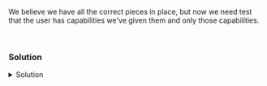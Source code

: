 We believe we have all the correct pieces in place, but now we need test that the user has capabilities we've given them and only those capabilities.

<br>

### Solution
<details>
<summary>Solution</summary>
Create user to test ssh is running in the environment.

```plain
useradd -m jailed
```{{exec}}

```plain
passwd jailed
```{{exec}}

Set password to something easy like 12345678

Jail your user and perform a curl test

```plain
chroot /var/chroot
```{{exec}}

```plain
curl www.google.com
```{{exec}}

Does this work? Why or why not? Can you curl to yahoo.com? Check your /etc/hosts and /var/chroot/etc/hosts to see why that is. Do you get DNS resolution in the jail as we set it up?

Exit the jail.

```plain
exit
```{{exec}}

Jail your user again and run a ssh test

```plain
chroot /var/chroot
```{{exec}}

```
ssh -l someuser 127.0.0.1
```

Enter the password and then verify that you're in the correct user. Are you still jailed? Exit out and see if your original user is still jailed. How do you exit that jail?

Hit submit to finish this lab.

</details>